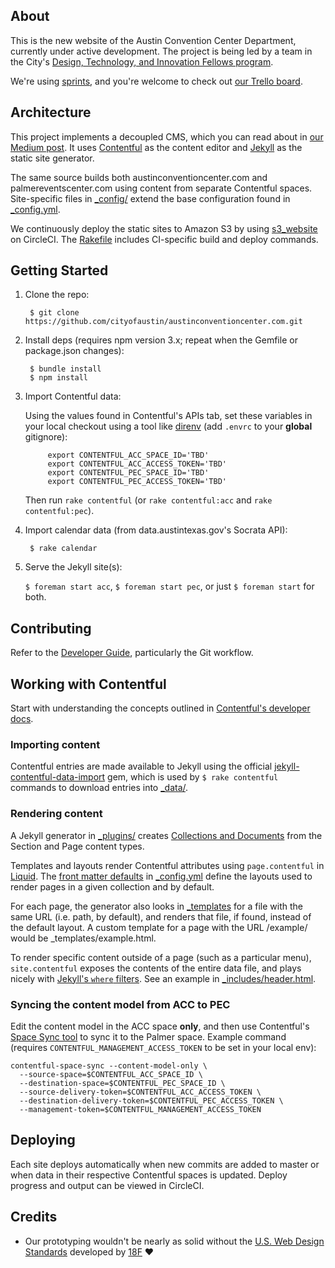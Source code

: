 ## About

This is the new website of the Austin Convention Center Department, currently under active development. The project is being led by a team in the City's [Design, Technology, and Innovation Fellows program][dti].

We're using [sprints], and you're welcome to check out [our Trello board][trello].

[dti]: http://cityofaustin.github.io/innovation-fellows/
[sprints]: https://en.wikipedia.org/wiki/Scrum_(software_development)
[trello]: https://trello.com/b/6c52YDzi/acc-pec

## Architecture

This project implements a decoupled CMS, which you can read about in [our Medium post][medium]. It uses [Contentful][] as the content editor and [Jekyll][] as the static site generator.

The same source builds both austinconventioncenter.com and palmereventscenter.com using content from separate Contentful spaces. Site-specific files in [_config/](_config) extend the base configuration found in [_config.yml](_config.yml).

We continuously deploy the static sites to Amazon S3 by using [s3_website][] on CircleCI. The [Rakefile](Rakefile) includes CI-specific build and deploy commands.

[medium]: https://medium.com/city-of-austin-design-technology-innovation/how-were-thinking-about-content-management-for-city-government-88f563497096
[contentful]: https://www.contentful.com
[jekyll]: https://jekyllrb.com
[s3_website]: https://github.com/laurilehmijoki/s3_website

## Getting Started

1. Clone the repo:

        $ git clone https://github.com/cityofaustin/austinconventioncenter.com.git

2. Install deps (requires npm version 3.x; repeat when the Gemfile or package.json changes):

        $ bundle install
        $ npm install

3. Import Contentful data:

    Using the values found in Contentful's APIs tab, set these variables in your local checkout using a tool like [direnv][] (add `.envrc` to your **global** gitignore):

            export CONTENTFUL_ACC_SPACE_ID='TBD'
            export CONTENTFUL_ACC_ACCESS_TOKEN='TBD'
            export CONTENTFUL_PEC_SPACE_ID='TBD'
            export CONTENTFUL_PEC_ACCESS_TOKEN='TBD'

    Then run `rake contentful` (or `rake contentful:acc` and `rake contentful:pec`).

4. Import calendar data (from data.austintexas.gov's Socrata API):

        $ rake calendar

5. Serve the Jekyll site(s):

    `$ foreman start acc`, `$ foreman start pec`, or just `$ foreman start` for both.

[direnv]: http://direnv.net

## Contributing

Refer to the [Developer Guide][], particularly the Git workflow.

[Developer Guide]: http://pages.austintexas.io/guides/developer-guide/

## Working with Contentful

Start with understanding the concepts outlined in [Contentful's developer docs](https://www.contentful.com/developers/docs/).

### Importing content

Contentful entries are made available to Jekyll using the official [jekyll-contentful-data-import][] gem, which is used by `$ rake contentful` commands to download entries into [_data/](_data).

[jekyll-contentful-data-import]: https://github.com/contentful/jekyll-contentful-data-import

### Rendering content

A Jekyll generator in [_plugins/](_plugins/generators/contentful.rb) creates [Collections and Documents][collections] from the Section and Page content types.

Templates and layouts render Contentful attributes using `page.contentful` in [Liquid][]. The [front matter defaults][] in [_config.yml](_config.yml) define the layouts used to render pages in a given collection and by default.

For each page, the generator also looks in [_templates](_templates) for a file with the same URL (i.e. path, by default), and renders that file, if found, instead of the default layout. A custom template for a page with the URL /example/ would be _templates/example.html.

To render specific content outside of a page (such as a particular menu), `site.contentful` exposes the contents of the entire data file, and plays nicely with [Jekyll's `where` filters][where]. See an example in [_includes/header.html](_includes/header.html).

[collections]: https://jekyllrb.com/docs/collections/
[liquid]: http://liquidmarkup.org
[front matter defaults]: https://jekyllrb.com/docs/configuration/#front-matter-defaults
[where]: https://jekyllrb.com/docs/templates/

### Syncing the content model from ACC to PEC

Edit the content model in the ACC space **only**, and then use Contentful's [Space Sync tool][space-sync] to sync it to the Palmer space. Example command (requires `CONTENTFUL_MANAGEMENT_ACCESS_TOKEN` to be set in your local env):

```
contentful-space-sync --content-model-only \
  --source-space=$CONTENTFUL_ACC_SPACE_ID \
  --destination-space=$CONTENTFUL_PEC_SPACE_ID \
  --source-delivery-token=$CONTENTFUL_ACC_ACCESS_TOKEN \
  --destination-delivery-token=$CONTENTFUL_PEC_ACCESS_TOKEN \
  --management-token=$CONTENTFUL_MANAGEMENT_ACCESS_TOKEN
```

[space-sync]: https://github.com/contentful/contentful-space-sync

## Deploying

Each site deploys automatically when new commits are added to master or when data in their respective Contentful spaces is updated. Deploy progress and output can be viewed in CircleCI.

## Credits

* Our prototyping wouldn't be nearly as solid without the [U.S. Web Design Standards][uswds] developed by [18F][] :heart:

[uswds]: https://standards.usa.gov
[18f]: https://github.com/18f/web-design-standards

